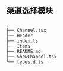 ## 渠道选择模块

```
.
├── Channel.tsx
├── Header
├── index.ts
├── Items
├── README.md
├── ShowChannel.tsx
└── types.d.ts

```
